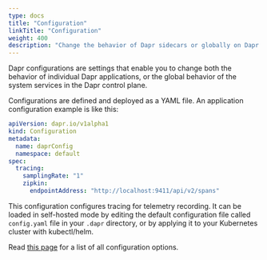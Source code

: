 ```yaml
---
type: docs
title: "Configuration"
linkTitle: "Configuration"
weight: 400
description: "Change the behavior of Dapr sidecars or globally on Dapr system services"
---
```


Dapr configurations are settings that enable you to change both the behavior of individual Dapr applications, or the global behavior of the system services in the Dapr control plane.

Configurations are defined and deployed as a YAML file. An application configuration example is like this:

```yaml
apiVersion: dapr.io/v1alpha1
kind: Configuration
metadata:
  name: daprConfig
  namespace: default
spec:
  tracing:
    samplingRate: "1"
    zipkin:
      endpointAddress: "http://localhost:9411/api/v2/spans"
```

This configuration configures tracing for telemetry recording. It can be loaded in self-hosted mode by editing the default configuration file called `config.yaml` file in your `.dapr` directory, or by applying it to your Kubernetes cluster with kubectl/helm.

Read [this page]({{X6X}}) for a list of all configuration options.
